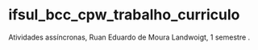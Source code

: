 # ifsul_bcc_cpw_trabalho_curriculo
Atividades assíncronas, Ruan Eduardo de Moura Landwoigt, 1 semestre .
